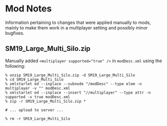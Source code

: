 # Mod Notes

Information pertaining to changes that were applied manually to mods, mainly to make them work in a multiplayer setting and possibly minor bugfixes.

## SM19_Large_Multi_Silo.zip

Manually added `<multiplayer supported="true" />` in `modDesc.xml` using the following:

```
% unzip SM19_Large_Multi_Silo.zip -d SM19_Large_Multi_Silo
% cd SM19_Large_Multi_Silo
% xmlstarlet ed --inplace --subnode "/modDesc" --type elem -n multiplayer -v "" modDesc.xml
% xmlstarlet ed --inplace --insert "//multiplayer" --type attr -n supported -v true modDesc.xml
% zip -r SM19_Large_Multi_Silo.zip *

# ... upload to server ...

% rm -r SM19_Large_Multi_Silo
```

